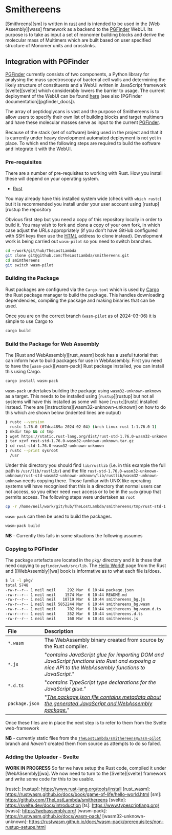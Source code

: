 # Smithereens

[Smithreens][sm] is written in [rust][rust] and is intended to be used in the [Web Assembly][wass] framework as a backend to
the [PGFinder][pgfinder] WebUI. Its purpose is to take as input a set of monomer building blocks and derive the
molecular mass of Multimers which are built based on user specified structure of Monomer units and crosslinks.

## Integration with PGFinder

[PGFinder][pgfinder] currently consists of two components, a Python library for analysing the mass spectroscopy of
bacterial cell walls and determining the likely structure of constituents and a WebUI written in JavaScript framework
[svelte][svelte] which considerably lowers the barrier to usage. The current deployment of the WebUI can be found
[here][pgfinder_web] (see also [PGFinder documentation][pgfinder_docs]).

The array of peptidoglycans is vast and the purpose of Smithereens is to allow users to specify their own list of
building blocks and target multimers and have these molecular masses serve as input to the current [PGFinder][pgfinder].

Because of the stack (set of software) being used in the project and that it is currently under heavy development
automated deployment is not yet in place. To which end the following steps are required to build the software and
integrate it with the WebUI.

### Pre-requisites

There are a number of pre-requisites to working with Rust. How you install these will depend on your operating system.

+ [Rust][rust]

You may already have this installed system wide (check with `which rustc`) but it is recommended you install under your
user account using [rustup][rustup the repository

Obvious first step but you need a copy of this repository locally in order to build it. You may wish to fork and clone a
copy of your own fork, in which case adjust the URLs appropriately (if you don't have GitHub configured with SSH keys
then use the [HTML](https://github.com/TheLostLambda/smithereens.git) address to clone instead). Development work is
being carried out `wasm-pilot` so you need to switch branches.

``` bash
cd ~/work/git/hub/TheLostLambda
git clone git@github.com:TheLostLambda/smithereens.git
cd smimthereens
git switch wasm-pilot
```

### Building the Package

Rust packages are configured via the `Cargo.toml` which is used by [Cargo][cargo] the Rust package manager to build the
package. This handles downloading dependencies, compiling the package and making binaries that can be used.

Once you are on the correct branch (`wasm-pilot` as of 2024-03-06) it is simple to use Cargo to

``` bash
cargo build
```


### Build the Package for Web Assembly

The [Rust and WebAssembly][rust_wasm] book has a useful tutorial that can inform how to build packages for use in
WebAssembly. First you need to have the [`wasm-pack`][wasm-pack] Rust package installed, you can install this using Cargo.

``` bash
cargo install wasm-pack
```

`wasm-pack` undertakes building the package using `wasm32-unknown-unknown` as a target. This needs to be installed using
[`rustup`][rustup] but not all systems will have this installed as some will have [`rustc`][rustc] installed
instead. There are [instructions][wasm32-unknown-unknown] on how to do this which are shown below (indented lines are output)

``` bash
❱ rustc --version
  rustc 1.76.0 (07dca489a 2024-02-04) (Arch Linux rust 1:1.76.0-1)
❱ mkdir tmp && cd tmp
❱ wget https://static.rust-lang.org/dist/rust-std-1.76.0-wasm32-unknown-unknown.tar.gz
❱ tar xzvf rust-std-1.76.0-wasm32-unknown-unknown.tar.gz
❱ cd rust-std-1.76.0-wasm32-unknown-unknown
❱ rustc --print sysroot
  /usr
```

Under this directory you should find `lib/rustlib` (i.e. in this example the full path is `/usr/lib/rustlib/`) and the
file `rust-std-1.76.0-wasm32-unknown-unknown/rust-std-wasm32-unknown-unknown/lib/rustlib/wasm32-unknown-unknown` needs copying there. Those familiar
with UNIX like operating systems will have recognised that this is a directory that normal users can not access, so you
either need `root` access or to be in the `sudo` group that permits access. The following steps were undertaken as `root`

``` bash
cp -r /home/neil/work/git/hub/TheLostLambda/smithereens/tmp/rust-std-1.76.0-wasm32-unknown-unknown/rust-std-wasm32-unknown-unknown/lib/rustlib/wasm32-unknown-unknown /usr/lib/rustlib/.
```


`wasm-pack` can then be used to build the packages.

``` bash
wasm-pack build
```

**NB** - Currently this fails in some situations the following assumes

### Copying to PGFinder

The package artefacts are located in the `pkg/` directory and it is these that need copying to
`pgfinder/web/src/lib`. The [Hello World!](https://rustwasm.github.io/docs/book/game-of-life/hello-world.html) page
from the Rust and [[WebAssembly][wa] book is informative as to what each file is/does.

``` bash
$ ls -l pkg/
total 5748
-rw-r--r-- 1 neil neil     292 Mar  6 10:44 package.json
-rw-r--r-- 1 neil neil    1574 Mar  6 10:44 README.md
-rw-r--r-- 1 neil neil   10719 Mar  6 10:44 smithereens_bg.js
-rw-r--r-- 1 neil neil 5852244 Mar  6 10:44 smithereens_bg.wasm
-rw-r--r-- 1 neil neil     702 Mar  6 10:44 smithereens_bg.wasm.d.ts
-rw-r--r-- 1 neil neil     352 Mar  6 10:44 smithereens.d.ts
-rw-r--r-- 1 neil neil     160 Mar  6 10:44 smithereens.js
```

| **File**       | **Description**                                                                                                                                       |
|:---------------|:------------------------------------------------------------------------------------------------------------------------------------------------------|
| `*.wasm`       | The WebAssembly binary created from source by the Rust compiler.                                                                                      |
| `*.js`         | "_contains JavaScript glue for importing DOM and JavaScript functions into Rust and exposing a nice API to the WebAssembly functions to JavaScript._" |
| `*.d.ts`       | "_contains TypeScript type declarations for the JavaScript glue._"                                                                                    |
| `package.json` | "_[The package.json file contains metadata about the generated JavaScript and WebAssembly package.](https://docs.npmjs.com/files/package.json)_"      |

Once these files are in place  the next step is to refer to them from the Svelte web-framework

**NB** - currently static files from the
[`TheLostLambda/smithereens@wasm-pilot`](https://github.com/TheLostLambda/smithereens/tree/wasm-pilot/pkg) branch and
_haven't_ created them from source as attempts to do so failed.




### Adding the Uploader - Svelte


**WORK IN PROGRESS** So far we have setup the Rust code, compiled it under [WebASsembly][wa]. We now need to turn to the [Svelte][svelte]
framework and write some code for this to be usable.


[cargo]: https://doc.rust-lang.org/cargo/
[pgfinder]: https://github.com/Mesnage-Org/pgfinder
[pginder_docs]: https://pgfinder.readthedocs.io/en/latest/
[pgfinder_web]: https://mesnage-org.github.io/pgfinder/
[rust]: https://doc.rust-lang.org/stable/book/
[rustc]:
[rustup]: https://www.rust-lang.org/tools/install
[rust_wasm]: https://rustwasm.github.io/docs/book/game-of-life/hello-world.html
[sm]: https://github.com/TheLostLambda/smithereens
[svelte]: https://svelte.dev/docs/introduction
[ts]: https://www.typescriptlang.org/
[wass]: https://webassembly.org/
[wasm-pack]: https://rustwasm.github.io/docs/wasm-pack/
[wasm32-unknown-unknown]: https://rustwasm.github.io/docs/wasm-pack/prerequisites/non-rustup-setups.html
